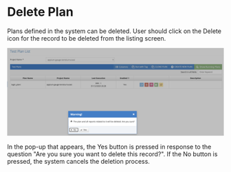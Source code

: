 # Delete Plan

Plans defined in the system can be deleted. User should click on the Delete icon for the record to be deleted from the listing screen.

![](../../.gitbook/assets/TestPlanList-Delete.png)

In the pop-up that appears, the Yes button is pressed in response to the question "Are you sure you want to delete this record?". If the No button is pressed, the system cancels the deletion process.
